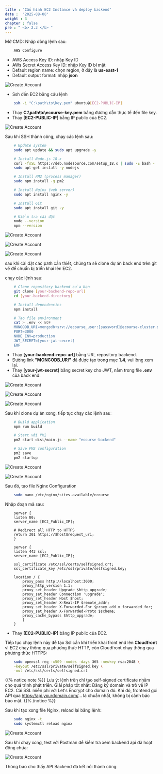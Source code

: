 ```yaml
---
title : "Cấu hình EC2 Instance và deploy backend"
date :  "2025-08-06"
weight : 3
chapter : false
pre : " <b> 2.3 </b> "
---
```


Mở CMD:
Nhập dòng lệnh sau:
```Bash
    AWS Configure
```
- AWS Access Key ID: nhập Key ID 
- AWs Secret Access Key ID: nhập Key ID bí mật
- Default region name: chọn region, ở đây là **us-east-1**
- Default output format: nhập **json**

![Create Account](/NestJS-AWS-workshop/images/3/EC.PNG)

- Ssh đến EC2 bằng câu lệnh
```bash
    ssh -i "C:\path\to\key.pem" ubuntu@[EC2-PUBLIC-IP]
```
- Thay **C:\path\to\ecourse-key.pem** bằng đường dẫn thực tế đến file key.
- Thay **[EC2-PUBLIC-IP]** bằng IP public của EC2.

![Create Account](/NestJS-AWS-workshop/images/3/EC1.png)

Sau khi SSH thành công, chạy các lệnh sau:
```bash
    # Update system
    sudo apt update && sudo apt upgrade -y

    # Install Node.js 18.x
    curl -fsSL https://deb.nodesource.com/setup_18.x | sudo -E bash -
    sudo apt-get install -y nodejs

    # Install PM2 (process manager)
    sudo npm install -g pm2

    # Install Nginx (web server)
    sudo apt install nginx -y

    # Install Git
    sudo apt install git -y

    # Kiểm tra cài đặt
    node --version
    npm --version
```
![Create Account](/NestJS-AWS-workshop/images/3/EC2.png)

![Create Account](/NestJS-AWS-workshop/images/3/EC3.png)

![Create Account](/NestJS-AWS-workshop/images/3/EC4.png)

sau khi cài đặt các path cần thiết, chúng ta sẽ clone dự án back end trên git về để chuẩn bị triển khai lên EC2.

chạy các lệnh sau:

```bash
    # Clone repository backend của bạn
    git clone [your-backend-repo-url]
    cd [your-backend-directory]

    # Install dependencies
    npm install

    # Tạo file environment
    cat > .env << EOF
    MONGODB_URI=mongodb+srv://ecourse_user:[password]@ecourse-cluster.xxxxx.mongodb.net/ecourse
    PORT=3000
    NODE_ENV=production
    JWT_SECRET=[your-jwt-secret]
    EOF
```
- Thay **[your-backend-repo-url]** bằng URL repository backend. 
- Đường link **"MONGODB_URI"** đã được tạo trong mục [**1.4**](/vi/1-create-new-aws-account/1.4-create-mongodb-database/), vui lòng xem lại.
- Thay **[your-jwt-secret]** bằng secret key cho JWT, nằm trong file **.env** của back end.

![Create Account](/NestJS-AWS-workshop/images/3/EC5.png)

![Create Account](/NestJS-AWS-workshop/images/3/EC6.PNG)

![Create Account](/NestJS-AWS-workshop/images/3/EC9.png)

Sau khi clone dự án xong, tiếp tục chạy các lệnh sau:

```bash
    # Build application
    npm run build

    # Start với PM2
    pm2 start dist/main.js --name "ecourse-backend"

    # Save PM2 configuration
    pm2 save
    pm2 startup
```
![Create Account](/NestJS-AWS-workshop/images/3/EC7.png)

![Create Account](/NestJS-AWS-workshop/images/3/EC8.png)

Sau đó, tạo file Nginx Configuration

```bash
    sudo nano /etc/nginx/sites-available/ecourse
```

Nhập đoạn mã sau:

```nginx
    server {
    listen 80;
    server_name [EC2_Public_IP];

    # Redirect all HTTP to HTTPS
    return 301 https://$host$request_uri;
    }

    server {
    listen 443 ssl;
    server_name [EC2_Public_IP];

    ssl_certificate /etc/ssl/certs/selfsigned.crt;
    ssl_certificate_key /etc/ssl/private/selfsigned.key;

    location / {
        proxy_pass http://localhost:3000;
        proxy_http_version 1.1;
        proxy_set_header Upgrade $http_upgrade;
        proxy_set_header Connection 'upgrade';
        proxy_set_header Host $host;
        proxy_set_header X-Real-IP $remote_addr;
        proxy_set_header X-Forwarded-For $proxy_add_x_forwarded_for;
        proxy_set_header X-Forwarded-Proto $scheme;
        proxy_cache_bypass $http_upgrade;
        }
    }
```
- Thay **[EC2-PUBLIC-IP]** bằng IP public của EC2.

Tiếp tục chạy lệnh này để tạo Ssl cần khi triển khai front end lên **Cloudfront** vì EC2 chạy thông qua phương thức HTTP, còn Cloudfront chạy thông qua phương thức HTTPS:

```bash
    sudo openssl req -x509 -nodes -days 365 -newkey rsa:2048 \
    -keyout /etc/ssl/private/selfsigned.key \
    -out /etc/ssl/certs/selfsigned.crt
```

{{% notice note %}}
Lưu ý: lệnh trên chỉ tạo self-signed certificate nhằm cho quá trình phát triển.
Giải pháp tốt nhất: Đăng ký domain và trỏ về IP EC2. Cài SSL miễn phí với Let's Encrypt cho domain đó. Khi đó, frontend gọi API qua https://api.yourdomain.com/... là chuẩn nhất, không bị cảnh báo bảo mật.
{{% /notice %}}

Sau khi tạo xong file Nginx, reload lại bằng lệnh:

```bash
    sudo nginx -t
    sudo systemctl reload nginx
```

![Create Account](/NestJS-AWS-workshop/images/3/EC10.png)

Sau khi chạy xong, test với Postman để kiểm tra xem backend api đã hoạt động chưa:

![Create Account](/NestJS-AWS-workshop/images/3/EC11.PNG)

Thông báo cho thấy API Backend đã kết nối thành công